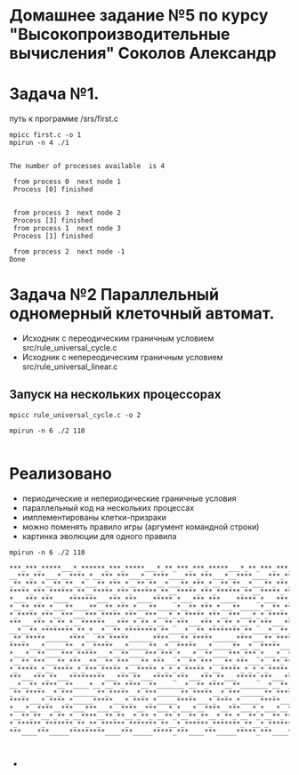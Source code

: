  
# Домашнее задание №5 по курсу "Высокопроизводительные вычисления" Соколов Александр
 


# Задача №1.
путь к программе /srs/first.c

```
mpicc first.c -o 1
mpirun -n 4 ./1


The number of processes available  is 4

 from proсess 0  next node 1
 Process [0] finished


 from proсess 3  next node 2
 Process [3] finished
 from proсess 1  next node 3
 Process [1] finished

 from proсess 2  next node -1
Done

```
# Задача №2 Параллельный одномерный клеточный автомат.

 - Исходник  с переодическим граничным условием src/rule_universal_cycle.c
 -  Исходник  с непереодическим граничным условием src/rule_universal_linear.c
 ## Запуск на нескольких процессорах
 
 ```
 mpicc rule_universal_cycle.c -o 2

 mpirun -n 6 ./2 110

 
 ```
# Реализовано 
-  периодические и непериодические граничные условия
-  параллельный код на нескольких процессах
-  имплементированы клетки-призраки
-  можно поменять правило игры (аргумент командной строки)
-  картинка эволюции для одного правила


```
mpirun -n 6 ./2 110

***_***_*****___*_******_***_*****___*_**_***_***_*****___*_**_***_***_*****___*_**_***_***_*****___*_**_***_***_*****___*_**_
__***_***___*__****_*__***_***___*__****____***_***___*__****____***_***___*__****____***_***___*__****____***_***___*__****__
_**_***_*__**_**__*___**_***_*__**_**__*___**_***_*__**_**__*___**_***_*__**_**__*___**_***_*__**_**__*___**_***_*__**_**__*__
*****_***_******_**__*****_***_******_**__*****_***_******_**__*****_***_******_**__*****_***_******_**__*****_***_******_**__
*___***_***____*******___***_***____*****_*___***_***____*****_*___***_***____*****_*___***_***____*****_*___***_***____*****_
*__**_***_*___**____**__**_***_*___**_____*__**_***_*___**_____*__**_***_*___**_____*__**_***_*___**_____*__**_***_*___**_____
*_*****_***__***___***_*****_***__***___*_*_*****_***__***___*_*_*****_***__***___*_*_*****_***__***___*_*_*****_***__***___*_
***___***_*_**_*__******___***_*_**_*__**_***___***_*_**_*__**_***___***_*_**_*__**_***___***_*_**_*__**_***___***_*_**_*__**_
__*__**_********_**_*__*__**_********_**____*__**_********_**____*__**_********_**____*__**_********_**____*__**_********_**__
_**_*****______****___**_*****______****___**_*****______****___**_*****______****___**_*****______****___**_*****______****__
*****___*_____**__*__*****___*_____**__*__*****___*_____**__*__*****___*_____**__*__*****___*_____**__*__*****___*_____**__*__
*___*__**____***_*****___*__**____***_***_*___*__**____***_***_*___*__**____***_***_*___*__**____***_***_*___*__**____***_***_
*__**_***___**_***__**__**_***___**_***___*__**_***___**_***___*__**_***___**_***___*__**_***___**_***___*__**_***___**_***___
*_*****_*__*****_*_***_*****_*__*****_*_*_*_*****_*__*****_*_*_*_*****_*__*****_*_*_*_*****_*__*****_*_*_*_*****_*__*****_*_*_
***___***_**___*********___***_**___*****_***___***_**___*****_***___***_**___*****_***___***_**___*****_***___***_**___*****_
__*__**_****__**____*__*__**_****__**_______*__**_****__**_______*__**_****__**_______*__**_****__**_______*__**_****__**_____
_**_*****__*_***______**_*****__*_***______**_*****__*_***______**_*****__*_***______**_*****__*_***______**_*****__*_***_____
*****___*_****_*_____*****___*_****_*_____*****___*_****_*_____*****___*_****_*_____*****___*_****_*_____*****___*_****_*_____
*___*__****__***___***___*__****__***___*_*___*__****__***___*_*___*__****__***___*_*___*__****__***___*_*___*__****__***___*_
*__**_**__*_**_*__****__**_**__*_**_*__**_*__**_**__*_**_*__**_*__**_**__*_**_*__**_*__**_**__*_**_*__**_*__**_**__*_**_*__**_
*_******_*******_**_**_******_*******_**__*_******_*******_**__*_******_*******_**__*_******_*******_**__*_******_*******_**__
***____***_____*********____***_____*****_***____***_____*****_***____***_____*****_***____***_____*****_***____***_____*****_



```
-  

